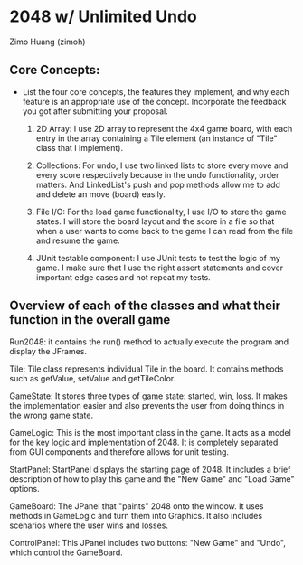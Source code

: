 # 2048 w/ Unlimited Undo

Zimo Huang (zimoh)


## Core Concepts:

- List the four core concepts, the features they implement, and why each feature
  is an appropriate use of the concept. Incorporate the feedback you got after
  submitting your proposal.

  1. 2D Array: I use 2D array to represent the 4x4 game board, with each entry in
     the array containing a Tile element (an instance of "Tile" class that I implement).

  2. Collections: For undo, I use two linked lists to store every move and every score
     respectively because in the undo functionality, order matters. And LinkedList's
     push and pop methods allow me to add and delete an move (board) easily.

  3. File I/O: For the load game functionality, I use I/O to store the game states.
     I will store the board layout and the score in a file so that when a user wants to
     come back to the game I can read from the file and resume the game.

  4. JUnit testable component: I use JUnit tests to test the logic of my game. I make sure
     that I use the right assert statements and cover important edge cases and not repeat
     my tests.


## Overview of each of the classes and what their function in the overall game

  Run2048: it contains the run() method to actually execute the program and display the JFrames.

  Tile: Tile class represents individual Tile in the board. It contains methods such as getValue,
        setValue and getTileColor.

  GameState: It stores three types of game state: started, win, loss. It makes the implementation
             easier and also prevents the user from doing things in the wrong game state.

  GameLogic: This is the most important class in the game. It acts as a model for the key logic
             and implementation of 2048. It is completely separated from GUI components and therefore
             allows for unit testing.

  StartPanel: StartPanel displays the starting page of 2048. It includes a brief description of
              how to play this game and the "New Game" and "Load Game" options.

  GameBoard: The JPanel that "paints" 2048 onto the window. It uses methods in GameLogic and turn
             them into Graphics. It also includes scenarios where the user wins and losses.

  ControlPanel: This JPanel includes two buttons: "New Game" and "Undo", which control the GameBoard.
